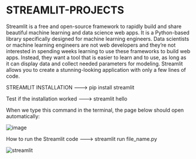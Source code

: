 # STREAMLIT-PROJECTS

Streamlit is a free and open-source framework to rapidly build and share beautiful machine learning and data science web apps. It is a Python-based library specifically designed for machine learning engineers. Data scientists or machine learning engineers are not web developers and they’re not interested in spending weeks learning to use these frameworks to build web apps. Instead, they want a tool that is easier to learn and to use, as long as it can display data and collect needed parameters for modeling. Streamlit allows you to create a stunning-looking application with only a few lines of code.

STREAMLIT INSTALLATION ---> pip install streamlit

Test if the installation worked ---> streamlit hello

When we type this command in the terminal, the page below should open automatically:

![image](https://user-images.githubusercontent.com/90493668/148340648-2b3208ae-efd2-4cf9-b160-b9bb5960bf4e.png)

How to run the Streamlit code ---> streamlit run file_name.py

![streamlit](https://user-images.githubusercontent.com/90493668/148340998-a9dac5eb-3dfc-4879-b382-7f143159d6e0.png)

